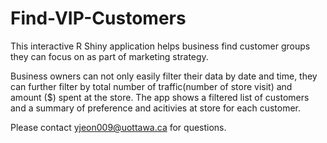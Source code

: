 # Find-VIP-Customers

This interactive R Shiny application helps business find customer groups they can focus on as part of marketing strategy.

Business owners can not only easily filter their data by date and time, they can further filter by total number of traffic(number of store visit) and amount ($) spent at the store.
The app shows a filtered list of customers and a summary of preference and acitivies at store for each customer.

Please contact yjeon009@uottawa.ca for questions.
